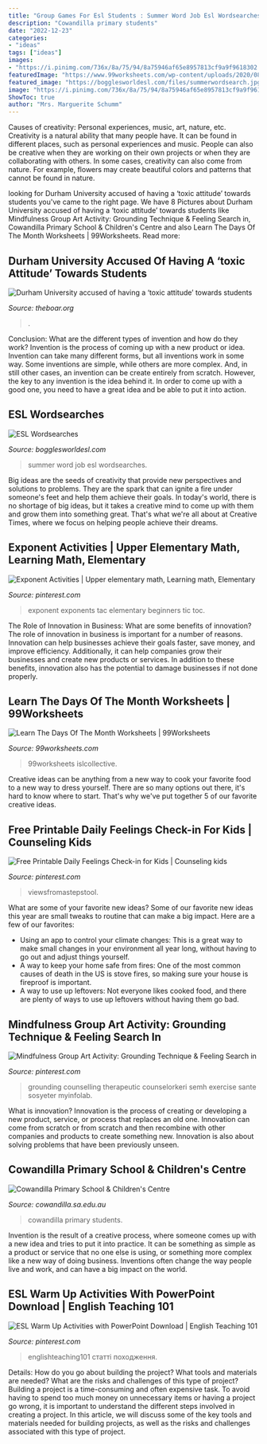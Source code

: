 ```yaml
---
title: "Group Games For Esl Students : Summer Word Job Esl Wordsearches"
description: "Cowandilla primary students"
date: "2022-12-23"
categories:
- "ideas"
tags: ["ideas"]
images:
- "https://i.pinimg.com/736x/8a/75/94/8a75946af65e8957813cf9a9f9618302.jpg"
featuredImage: "https://www.99worksheets.com/wp-content/uploads/2020/08/days_of_the_week_and_months_2.jpg"
featured_image: "https://bogglesworldesl.com/files/summerwordsearch.jpg"
image: "https://i.pinimg.com/736x/8a/75/94/8a75946af65e8957813cf9a9f9618302.jpg"
ShowToc: true
author: "Mrs. Marguerite Schumm"
---
```



Causes of creativity: Personal experiences, music, art, nature, etc.
Creativity is a natural ability that many people have. It can be found in different places, such as personal experiences and music. People can also be creative when they are working on their own projects or when they are collaborating with others. In some cases, creativity can also come from nature. For example, flowers may create beautiful colors and patterns that cannot be found in nature.

	

		
looking for Durham University accused of having a ‘toxic attitude’ towards students you've came to the right page. We have 8 Pictures about Durham University accused of having a ‘toxic attitude’ towards students like Mindfulness Group Art Activity: Grounding Technique &amp; Feeling Search in, Cowandilla Primary School &amp; Children&#039;s Centre and also Learn The Days Of The Month Worksheets | 99Worksheets. Read more:
		
    
## Durham University Accused Of Having A ‘toxic Attitude’ Towards Students

<img loading=lazy src="https://theboar.org/wp-content/uploads/2020/10/durha-1.jpg" onerror="this.onerror=null;this.src='https://tse2.mm.bing.net/th?id=OIP.5OhDV3hZaJVmBMvEgKpWmwHaJ4&amp;pid=15.1';" alt="Durham University accused of having a ‘toxic attitude’ towards students">

_Source: theboar.org_

>. 

	

Conclusion: What are the different types of invention and how do they work?
Invention is the process of coming up with a new product or idea. Invention can take many different forms, but all inventions work in some way. Some inventions are simple, while others are more complex. And, in still other cases, an invention can be create entirely from scratch. However, the key to any invention is the idea behind it. In order to come up with a good one, you need to have a great idea and be able to put it into action.

    
## ESL Wordsearches

<img loading=lazy src="https://bogglesworldesl.com/files/summerwordsearch.jpg" onerror="this.onerror=null;this.src='https://tse4.mm.bing.net/th?id=OIP.-ZPtjs2VcOwyMgEnQ-BZGQHaKL&amp;pid=15.1';" alt="ESL Wordsearches">

_Source: bogglesworldesl.com_

>summer word job esl wordsearches. 

	

Big ideas are the seeds of creativity that provide new perspectives and solutions to problems. They are the spark that can ignite a fire under someone's feet and help them achieve their goals. In today's world, there is no shortage of big ideas, but it takes a creative mind to come up with them and grow them into something great. That's what we're all about at Creative Times, where we focus on helping people achieve their dreams.

    
## Exponent Activities | Upper Elementary Math, Learning Math, Elementary

<img loading=lazy src="https://i.pinimg.com/736x/be/d4/05/bed40541070a36b5fafffe74038159d1.jpg" onerror="this.onerror=null;this.src='https://tse1.mm.bing.net/th?id=OIP.m75W4exo41ybd5wdgp0LVgHaLH&amp;pid=15.1';" alt="Exponent Activities | Upper elementary math, Learning math, Elementary">

_Source: pinterest.com_

>exponent exponents tac elementary beginners tic toc. 

	

The Role of Innovation in Business: What are some benefits of innovation?
The role of innovation in business is important for a number of reasons. Innovation can help businesses achieve their goals faster, save money, and improve efficiency. Additionally, it can help companies grow their businesses and create new products or services. In addition to these benefits, innovation also has the potential to damage businesses if not done properly.

    
## Learn The Days Of The Month Worksheets | 99Worksheets

<img loading=lazy src="https://www.99worksheets.com/wp-content/uploads/2020/08/days_of_the_week_and_months_2.jpg" onerror="this.onerror=null;this.src='https://tse4.mm.bing.net/th?id=OIP.RQ0DiGLHgvACw8wIhHBljwHaKe&amp;pid=15.1';" alt="Learn The Days Of The Month Worksheets | 99Worksheets">

_Source: 99worksheets.com_

>99worksheets islcollective. 

	

Creative ideas can be anything from a new way to cook your favorite food to a new way to dress yourself. There are so many options out there, it's hard to know where to start. That's why we've put together 5 of our favorite creative ideas.

    
## Free Printable Daily Feelings Check-in For Kids | Counseling Kids

<img loading=lazy src="https://i.pinimg.com/736x/8a/75/94/8a75946af65e8957813cf9a9f9618302.jpg" onerror="this.onerror=null;this.src='https://tse2.mm.bing.net/th?id=OIP.dlbuEPhbVLygi0OcSyVHyAHaKe&amp;pid=15.1';" alt="Free Printable Daily Feelings Check-in for Kids | Counseling kids">

_Source: pinterest.com_

>viewsfromastepstool. 

	

What are some of your favorite new ideas?
Some of our favorite new ideas this year are small tweaks to routine that can make a big impact. Here are a few of our favorites: 
- Using an app to control your climate changes: This is a great way to make small changes in your environment all year long, without having to go out and adjust things yourself. 
- A way to keep your home safe from fires: One of the most common causes of death in the US is stove fires, so making sure your house is fireproof is important. 
- A way to use up leftovers: Not everyone likes cooked food, and there are plenty of ways to use up leftovers without having them go bad.

    
## Mindfulness Group Art Activity: Grounding Technique &amp; Feeling Search In

<img loading=lazy src="https://i.pinimg.com/736x/00/3a/35/003a3544328365ae7533eb1acc9e3175.jpg" onerror="this.onerror=null;this.src='https://tse2.mm.bing.net/th?id=OIP.UE6J-8UUAWSzlU25uXnFSwHaLG&amp;pid=15.1';" alt="Mindfulness Group Art Activity: Grounding Technique &amp; Feeling Search in">

_Source: pinterest.com_

>grounding counselling therapeutic counselorkeri semh exercise sante sosyeter myinfolab. 

	

What is innovation?
Innovation is the process of creating or developing a new product, service, or process that replaces an old one. Innovation can come from scratch or from scratch and then recombine with other companies and products to create something new. Innovation is also about solving problems that have been previously unseen.

    
## Cowandilla Primary School &amp; Children&#039;s Centre

<img loading=lazy src="http://www.cowandilla.sa.edu.au/images/ourschool3.jpg" onerror="this.onerror=null;this.src='https://tse3.mm.bing.net/th?id=OIP.evQADMq6L0YKrEEs32YX0QHaDo&amp;pid=15.1';" alt="Cowandilla Primary School &amp; Children&#039;s Centre">

_Source: cowandilla.sa.edu.au_

>cowandilla primary students. 

	

Invention is the result of a creative process, where someone comes up with a new idea and tries to put it into practice. It can be something as simple as a product or service that no one else is using, or something more complex like a new way of doing business. Inventions often change the way people live and work, and can have a big impact on the world.

    
## ESL Warm Up Activities With PowerPoint Download | English Teaching 101

<img loading=lazy src="https://i.pinimg.com/736x/26/50/d2/2650d2510eaa3b3f55b747f3ea4a4c58.jpg" onerror="this.onerror=null;this.src='https://tse2.mm.bing.net/th?id=OIP.Xk5OPi41zks5MGQnWyTr_gAAAA&amp;pid=15.1';" alt="ESL Warm Up Activities with PowerPoint Download | English Teaching 101">

_Source: pinterest.com_

>englishteaching101 статті походження. 

	

Details: How do you go about building the project? What tools and materials are needed? What are the risks and challenges of this type of project?
Building a project is a time-consuming and often expensive task. To avoid having to spend too much money on unnecessary items or having a project go wrong, it is important to understand the different steps involved in creating a project. In this article, we will discuss some of the key tools and materials needed for building projects, as well as the risks and challenges associated with this type of project.

